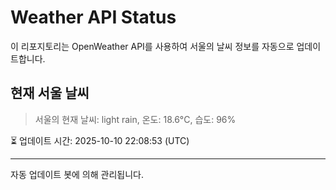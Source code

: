 
# Weather API Status

이 리포지토리는 OpenWeather API를 사용하여 서울의 날씨 정보를 자동으로 업데이트합니다.

## 현재 서울 날씨
> 서울의 현재 날씨: light rain, 온도: 18.6°C, 습도: 96%

⏳ 업데이트 시간: 2025-10-10 22:08:53 (UTC)

---
자동 업데이트 봇에 의해 관리됩니다.

